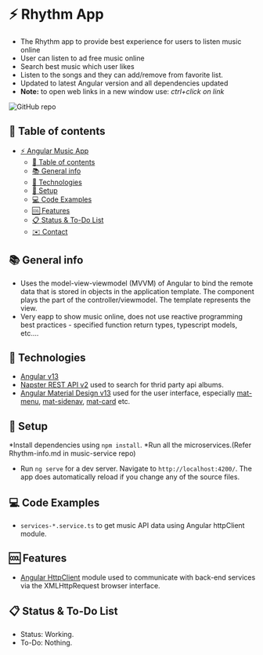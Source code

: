 # :zap: Rhythm App

* The Rhythm app to provide best experience for users to listen music online 
* User can listen to ad free music online
* Search best music which user likes
* Listen to the songs and they can add/remove from favorite list.
* Updated to latest Angular version and all dependencies updated
* **Note:** to open web links in a new window use: _ctrl+click on link_

![GitHub repo](https://gitlab.stackroute.in/capstone-team-2/music-app.git)

## :page_facing_up: Table of contents

* [:zap: Angular Music App](#zap-angular-music-app)
  * [:page_facing_up: Table of contents](#page_facing_up-table-of-contents)
  * [:books: General info](#books-general-info)
  * [:signal_strength: Technologies](#signal_strength-technologies)
  * [:floppy_disk: Setup](#floppy_disk-setup)
  * [:computer: Code Examples](#computer-code-examples)
  * [:cool: Features](#cool-features)
  * [:clipboard: Status & To-Do List](#clipboard-status--to-do-list)
  * [:envelope: Contact](#envelope-contact)


## :books: General info

* Uses the model-view-viewmodel (MVVM) of Angular to bind the remote data that is stored in objects in the application template. The component plays the part of the controller/viewmodel. The template represents the view.
* Very eapp to show music online, does not use reactive programming best practices - specified function return types, typescript models, etc....


## :signal_strength: Technologies

* [Angular v13](https://angular.io/)
* [Napster REST API v2](https://developer.napster.com/) used to search for thrid party api albums.
* [Angular Material Design v13](https://material.angular.io/) used for the user interface, especially [mat-menu](https://material.angular.io/components/menu/overview), [mat-sidenav](https://material.angular.io/components/sidenav/overview),  [mat-card](https://material.angular.io/components/card/overview) etc.

## :floppy_disk: Setup

*Install dependencies using `npm install`.
*Run all the microservices.(Refer Rhythm-info.md in music-service repo)
* Run `ng serve` for a dev server. Navigate to `http://localhost:4200/`. The app does automatically reload if you change any of the source files.

## :computer: Code Examples

* `services-*.service.ts` to get music API  data using Angular httpClient module.


## :cool: Features

* [Angular HttpClient](https://angular.io/guide/http) module used to communicate with back-end services via the XMLHttpRequest browser interface.

## :clipboard: Status & To-Do List

* Status: Working.
* To-Do: Nothing.


